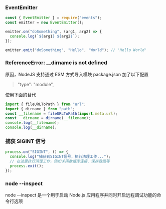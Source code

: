 ### EventEmitter

```js
const { EventEmitter } = require("events");
const emitter = new EventEmitter();

emitter.on("doSomething", (arg1, arg2) => {
  console.log(`${arg1} ${arg2}`);
});

emitter.emit("doSomething", "Hello", "World"); // 'Hello World'
```

### ReferenceError: \_\_dirname is not defined

原因，NodeJS 支持通过 ESM 方式导入模块
package.json 加了以下配置

> "type": "module",

使用下面的替代

```js
import { fileURLToPath } from "url";
import { dirname } from "path";
const __filename = fileURLToPath(import.meta.url);
const __dirname = dirname(__filename);
console.log(__filename);
console.log(__dirname);
```

### 捕获 SIGINT 信号

```js
process.on("SIGINT", () => {
  console.log("捕获到SIGINT信号，执行清理工作...");
  // 在这里执行清理工作，例如关闭数据库连接、保存数据等
  process.exit();
});
```

### node --inspect

node --inspect 是一个用于启动 Node.js 应用程序并同时开启远程调试功能的命令行选项
